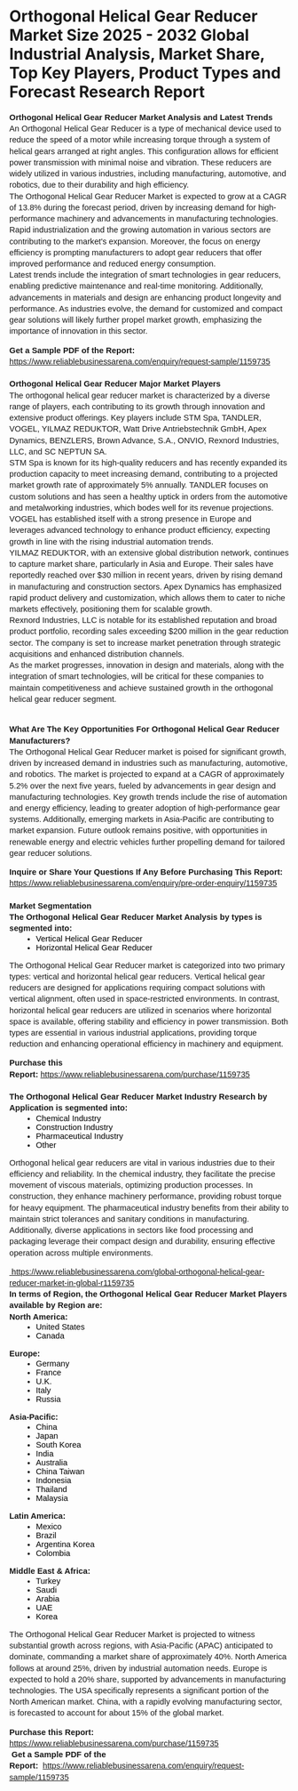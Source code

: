 <p style="line-height: 1.38; margin-top: 0pt; margin-bottom: 0pt;font-family: Arial,sans-serif;font-weight: 400;font-variant: normal;font-size: 11pt;" data-mce-style="line-height: 1.38; margin-top: 0pt; margin-bottom: 0pt;font-family: Arial,sans-serif;font-weight: 400;font-variant: normal;font-size: 11pt;"><h1>Orthogonal Helical Gear Reducer Market Size 2025 - 2032 Global Industrial Analysis, Market Share, Top Key Players, Product Types and Forecast Research Report</h1></p><p style="line-height: 1.38; margin-top: 0pt; margin-bottom: 0pt;font-family: Arial,sans-serif;font-weight: 400;font-variant: normal;font-size: 11pt;" data-mce-style="line-height: 1.38; margin-top: 0pt; margin-bottom: 0pt;font-family: Arial,sans-serif;font-weight: 400;font-variant: normal;font-size: 11pt;"><strong>Orthogonal Helical Gear Reducer Market Analysis and Latest Trends</strong></p>
<p style="line-height: 1.38; margin-top: 0pt; margin-bottom: 0pt;font-family: Arial,sans-serif;font-weight: 400;font-variant: normal;font-size: 11pt;" data-mce-style="line-height: 1.38; margin-top: 0pt; margin-bottom: 0pt;font-family: Arial,sans-serif;font-weight: 400;font-variant: normal;font-size: 11pt;"><p style="line-height: 1.38; margin-top: 0pt; margin-bottom: 0pt;font-family: Arial,sans-serif;font-weight: 400;font-variant: normal;font-size: 11pt;" data-mce-style="line-height: 1.38; margin-top: 0pt; margin-bottom: 0pt;font-family: Arial,sans-serif;font-weight: 400;font-variant: normal;font-size: 11pt;">An Orthogonal Helical Gear Reducer is a type of mechanical device used to reduce the speed of a motor while increasing torque through a system of helical gears arranged at right angles. This configuration allows for efficient power transmission with minimal noise and vibration. These reducers are widely utilized in various industries, including manufacturing, automotive, and robotics, due to their durability and high efficiency.</p><p style="line-height: 1.38; margin-top: 0pt; margin-bottom: 0pt;font-family: Arial,sans-serif;font-weight: 400;font-variant: normal;font-size: 11pt;" data-mce-style="line-height: 1.38; margin-top: 0pt; margin-bottom: 0pt;font-family: Arial,sans-serif;font-weight: 400;font-variant: normal;font-size: 11pt;">The Orthogonal Helical Gear Reducer Market is expected to grow at a CAGR of 13.8% during the forecast period, driven by increasing demand for high-performance machinery and advancements in manufacturing technologies. Rapid industrialization and the growing automation in various sectors are contributing to the market's expansion. Moreover, the focus on energy efficiency is prompting manufacturers to adopt gear reducers that offer improved performance and reduced energy consumption.</p><p style="line-height: 1.38; margin-top: 0pt; margin-bottom: 0pt;font-family: Arial,sans-serif;font-weight: 400;font-variant: normal;font-size: 11pt;" data-mce-style="line-height: 1.38; margin-top: 0pt; margin-bottom: 0pt;font-family: Arial,sans-serif;font-weight: 400;font-variant: normal;font-size: 11pt;">Latest trends include the integration of smart technologies in gear reducers, enabling predictive maintenance and real-time monitoring. Additionally, advancements in materials and design are enhancing product longevity and performance. As industries evolve, the demand for customized and compact gear solutions will likely further propel market growth, emphasizing the importance of innovation in this sector.</p></p>
<p style="line-height: 1.38; margin-top: 0pt; margin-bottom: 0pt;font-family: Arial,sans-serif;font-weight: 400;font-variant: normal;font-size: 11pt;" data-mce-style="line-height: 1.38; margin-top: 0pt; margin-bottom: 0pt;font-family: Arial,sans-serif;font-weight: 400;font-variant: normal;font-size: 11pt;"><strong>Get a Sample PDF of the Report:&nbsp;</strong> <a href="https://www.reliablebusinessarena.com/enquiry/request-sample/1159735?utm_campaign=6505&utm_medium=2&utm_source=Github&utm_content=ia&utm_term=30052025&utm_id=orthogonal-helical-gear-reducer">https://www.reliablebusinessarena.com/enquiry/request-sample/1159735</a></p>
<p style="line-height: 1.38; margin-top: 0pt; margin-bottom: 0pt;font-family: Arial,sans-serif;font-weight: 400;font-variant: normal;font-size: 11pt;" data-mce-style="line-height: 1.38; margin-top: 0pt; margin-bottom: 0pt;font-family: Arial,sans-serif;font-weight: 400;font-variant: normal;font-size: 11pt;">&nbsp;</p>
<p style="line-height: 1.38; margin-top: 0pt; margin-bottom: 0pt;font-family: Arial,sans-serif;font-weight: 400;font-variant: normal;font-size: 11pt;" data-mce-style="line-height: 1.38; margin-top: 0pt; margin-bottom: 0pt;font-family: Arial,sans-serif;font-weight: 400;font-variant: normal;font-size: 11pt;"><strong>Orthogonal Helical Gear Reducer Major Market Players</strong></p>
<p style="line-height: 1.38; margin-top: 0pt; margin-bottom: 0pt;font-family: Arial,sans-serif;font-weight: 400;font-variant: normal;font-size: 11pt;" data-mce-style="line-height: 1.38; margin-top: 0pt; margin-bottom: 0pt;font-family: Arial,sans-serif;font-weight: 400;font-variant: normal;font-size: 11pt;"><p style="line-height: 1.38; margin-top: 0pt; margin-bottom: 0pt;font-family: Arial,sans-serif;font-weight: 400;font-variant: normal;font-size: 11pt;" data-mce-style="line-height: 1.38; margin-top: 0pt; margin-bottom: 0pt;font-family: Arial,sans-serif;font-weight: 400;font-variant: normal;font-size: 11pt;">The orthogonal helical gear reducer market is characterized by a diverse range of players, each contributing to its growth through innovation and extensive product offerings. Key players include STM Spa, TANDLER, VOGEL, YILMAZ REDUKTOR, Watt Drive Antriebstechnik GmbH, Apex Dynamics, BENZLERS, Brown Advance, S.A., ONVIO, Rexnord Industries, LLC, and SC NEPTUN SA. </p><p style="line-height: 1.38; margin-top: 0pt; margin-bottom: 0pt;font-family: Arial,sans-serif;font-weight: 400;font-variant: normal;font-size: 11pt;" data-mce-style="line-height: 1.38; margin-top: 0pt; margin-bottom: 0pt;font-family: Arial,sans-serif;font-weight: 400;font-variant: normal;font-size: 11pt;">STM Spa is known for its high-quality reducers and has recently expanded its production capacity to meet increasing demand, contributing to a projected market growth rate of approximately 5% annually. TANDLER focuses on custom solutions and has seen a healthy uptick in orders from the automotive and metalworking industries, which bodes well for its revenue projections. VOGEL has established itself with a strong presence in Europe and leverages advanced technology to enhance product efficiency, expecting growth in line with the rising industrial automation trends.</p><p style="line-height: 1.38; margin-top: 0pt; margin-bottom: 0pt;font-family: Arial,sans-serif;font-weight: 400;font-variant: normal;font-size: 11pt;" data-mce-style="line-height: 1.38; margin-top: 0pt; margin-bottom: 0pt;font-family: Arial,sans-serif;font-weight: 400;font-variant: normal;font-size: 11pt;">YILMAZ REDUKTOR, with an extensive global distribution network, continues to capture market share, particularly in Asia and Europe. Their sales have reportedly reached over $30 million in recent years, driven by rising demand in manufacturing and construction sectors. Apex Dynamics has emphasized rapid product delivery and customization, which allows them to cater to niche markets effectively, positioning them for scalable growth.</p><p style="line-height: 1.38; margin-top: 0pt; margin-bottom: 0pt;font-family: Arial,sans-serif;font-weight: 400;font-variant: normal;font-size: 11pt;" data-mce-style="line-height: 1.38; margin-top: 0pt; margin-bottom: 0pt;font-family: Arial,sans-serif;font-weight: 400;font-variant: normal;font-size: 11pt;">Rexnord Industries, LLC is notable for its established reputation and broad product portfolio, recording sales exceeding $200 million in the gear reduction sector. The company is set to increase market penetration through strategic acquisitions and enhanced distribution channels.</p><p style="line-height: 1.38; margin-top: 0pt; margin-bottom: 0pt;font-family: Arial,sans-serif;font-weight: 400;font-variant: normal;font-size: 11pt;" data-mce-style="line-height: 1.38; margin-top: 0pt; margin-bottom: 0pt;font-family: Arial,sans-serif;font-weight: 400;font-variant: normal;font-size: 11pt;">As the market progresses, innovation in design and materials, along with the integration of smart technologies, will be critical for these companies to maintain competitiveness and achieve sustained growth in the orthogonal helical gear reducer segment.</p></p>
<p style="line-height: 1.38; margin-top: 0pt; margin-bottom: 0pt;font-family: Arial,sans-serif;font-weight: 400;font-variant: normal;font-size: 11pt;" data-mce-style="line-height: 1.38; margin-top: 0pt; margin-bottom: 0pt;font-family: Arial,sans-serif;font-weight: 400;font-variant: normal;font-size: 11pt;">&nbsp;</p>
<p style="line-height: 1.38; margin-top: 0pt; margin-bottom: 0pt;font-family: Arial,sans-serif;font-weight: 400;font-variant: normal;font-size: 11pt;" data-mce-style="line-height: 1.38; margin-top: 0pt; margin-bottom: 0pt;font-family: Arial,sans-serif;font-weight: 400;font-variant: normal;font-size: 11pt;"><strong>What Are The Key Opportunities For Orthogonal Helical Gear Reducer Manufacturers?</strong></p>
<p style="line-height: 1.38; margin-top: 0pt; margin-bottom: 0pt;font-family: Arial,sans-serif;font-weight: 400;font-variant: normal;font-size: 11pt;" data-mce-style="line-height: 1.38; margin-top: 0pt; margin-bottom: 0pt;font-family: Arial,sans-serif;font-weight: 400;font-variant: normal;font-size: 11pt;"><p style="line-height: 1.38; margin-top: 0pt; margin-bottom: 0pt;font-family: Arial,sans-serif;font-weight: 400;font-variant: normal;font-size: 11pt;" data-mce-style="line-height: 1.38; margin-top: 0pt; margin-bottom: 0pt;font-family: Arial,sans-serif;font-weight: 400;font-variant: normal;font-size: 11pt;">The Orthogonal Helical Gear Reducer market is poised for significant growth, driven by increased demand in industries such as manufacturing, automotive, and robotics. The market is projected to expand at a CAGR of approximately 5.2% over the next five years, fueled by advancements in gear design and manufacturing technologies. Key growth trends include the rise of automation and energy efficiency, leading to greater adoption of high-performance gear systems. Additionally, emerging markets in Asia-Pacific are contributing to market expansion. Future outlook remains positive, with opportunities in renewable energy and electric vehicles further propelling demand for tailored gear reducer solutions.</p></p>
<p style="line-height: 1.38; margin-top: 0pt; margin-bottom: 0pt;font-family: Arial,sans-serif;font-weight: 400;font-variant: normal;font-size: 11pt;" data-mce-style="line-height: 1.38; margin-top: 0pt; margin-bottom: 0pt;font-family: Arial,sans-serif;font-weight: 400;font-variant: normal;font-size: 11pt;"><strong>Inquire or Share Your Questions If Any Before Purchasing This Report:</strong> <a href="https://www.reliablebusinessarena.com/enquiry/pre-order-enquiry/1159735?utm_campaign=6505&utm_medium=2&utm_source=Github&utm_content=ia&utm_term=30052025&utm_id=orthogonal-helical-gear-reducer">https://www.reliablebusinessarena.com/enquiry/pre-order-enquiry/1159735</a></p>
<p style="line-height: 1.38; margin-top: 0pt; margin-bottom: 0pt;font-family: Arial,sans-serif;font-weight: 400;font-variant: normal;font-size: 11pt;" data-mce-style="line-height: 1.38; margin-top: 0pt; margin-bottom: 0pt;font-family: Arial,sans-serif;font-weight: 400;font-variant: normal;font-size: 11pt;">&nbsp;</p>
<p style="line-height: 1.38; margin-top: 0pt; margin-bottom: 0pt;font-family: Arial,sans-serif;font-weight: 400;font-variant: normal;font-size: 11pt;" data-mce-style="line-height: 1.38; margin-top: 0pt; margin-bottom: 0pt;font-family: Arial,sans-serif;font-weight: 400;font-variant: normal;font-size: 11pt;"><strong>Market Segmentation</strong></p>
<p style="line-height: 1.38; margin-top: 0pt; margin-bottom: 0pt;font-family: Arial,sans-serif;font-weight: 400;font-variant: normal;font-size: 11pt;" data-mce-style="line-height: 1.38; margin-top: 0pt; margin-bottom: 0pt;font-family: Arial,sans-serif;font-weight: 400;font-variant: normal;font-size: 11pt;"><strong>The Orthogonal Helical Gear Reducer Market Analysis by types is segmented into:</strong></p>
<p style="line-height: 1.38; margin-top: 0pt; margin-bottom: 0pt;font-family: Arial,sans-serif;font-weight: 400;font-variant: normal;font-size: 11pt;" data-mce-style="line-height: 1.38; margin-top: 0pt; margin-bottom: 0pt;font-family: Arial,sans-serif;font-weight: 400;font-variant: normal;font-size: 11pt;"><ul style="margin-top: 0; margin-bottom: 0; padding-inline-start: 48px;" data-mce-style="margin-top: 0; margin-bottom: 0; padding-inline-start: 48px;"><li style="list-style-type: disc; font-size: 11pt; font-family: Arial,sans-serif; color: #000000; background-color: transparent; font-weight: 400; font-variant: normal; text-decoration: none; vertical-align: baseline; white-space: pre;" aria-level="1" data-mce-style="list-style-type: disc; font-size: 11pt; font-family: Arial,sans-serif; color: #000000; background-color: transparent; font-weight: 400; font-variant: normal; text-decoration: none; vertical-align: baseline; white-space: pre;">Vertical Helical Gear Reducer</li><li style="list-style-type: disc; font-size: 11pt; font-family: Arial,sans-serif; color: #000000; background-color: transparent; font-weight: 400; font-variant: normal; text-decoration: none; vertical-align: baseline; white-space: pre;" aria-level="1" data-mce-style="list-style-type: disc; font-size: 11pt; font-family: Arial,sans-serif; color: #000000; background-color: transparent; font-weight: 400; font-variant: normal; text-decoration: none; vertical-align: baseline; white-space: pre;">Horizontal Helical Gear Reducer</li></ul></p>
<p style="line-height: 1.38; margin-top: 0pt; margin-bottom: 0pt;font-family: Arial,sans-serif;font-weight: 400;font-variant: normal;font-size: 11pt;" data-mce-style="line-height: 1.38; margin-top: 0pt; margin-bottom: 0pt;font-family: Arial,sans-serif;font-weight: 400;font-variant: normal;font-size: 11pt;"><p style="line-height: 1.38; margin-top: 0pt; margin-bottom: 0pt;font-family: Arial,sans-serif;font-weight: 400;font-variant: normal;font-size: 11pt;" data-mce-style="line-height: 1.38; margin-top: 0pt; margin-bottom: 0pt;font-family: Arial,sans-serif;font-weight: 400;font-variant: normal;font-size: 11pt;">The Orthogonal Helical Gear Reducer market is categorized into two primary types: vertical and horizontal helical gear reducers. Vertical helical gear reducers are designed for applications requiring compact solutions with vertical alignment, often used in space-restricted environments. In contrast, horizontal helical gear reducers are utilized in scenarios where horizontal space is available, offering stability and efficiency in power transmission. Both types are essential in various industrial applications, providing torque reduction and enhancing operational efficiency in machinery and equipment.</p></p>
<p style="line-height: 1.38; margin-top: 0pt; margin-bottom: 0pt;font-family: Arial,sans-serif;font-weight: 400;font-variant: normal;font-size: 11pt;" data-mce-style="line-height: 1.38; margin-top: 0pt; margin-bottom: 0pt;font-family: Arial,sans-serif;font-weight: 400;font-variant: normal;font-size: 11pt;"><strong>Purchase this Report:&nbsp;</strong><a href="https://www.reliablebusinessarena.com/purchase/1159735?utm_campaign=6505&utm_medium=2&utm_source=Github&utm_content=ia&utm_term=30052025&utm_id=orthogonal-helical-gear-reducer">https://www.reliablebusinessarena.com/purchase/1159735</a></p>
<p style="line-height: 1.38; margin-top: 0pt; margin-bottom: 0pt;font-family: Arial,sans-serif;font-weight: 400;font-variant: normal;font-size: 11pt;" data-mce-style="line-height: 1.38; margin-top: 0pt; margin-bottom: 0pt;font-family: Arial,sans-serif;font-weight: 400;font-variant: normal;font-size: 11pt;">&nbsp;</p>
<p style="line-height: 1.38; margin-top: 0pt; margin-bottom: 0pt;font-family: Arial,sans-serif;font-weight: 400;font-variant: normal;font-size: 11pt;" data-mce-style="line-height: 1.38; margin-top: 0pt; margin-bottom: 0pt;font-family: Arial,sans-serif;font-weight: 400;font-variant: normal;font-size: 11pt;"><strong>The Orthogonal Helical Gear Reducer Market Industry Research by Application is segmented into:</strong></p>
<p style="line-height: 1.38; margin-top: 0pt; margin-bottom: 0pt;font-family: Arial,sans-serif;font-weight: 400;font-variant: normal;font-size: 11pt;" data-mce-style="line-height: 1.38; margin-top: 0pt; margin-bottom: 0pt;font-family: Arial,sans-serif;font-weight: 400;font-variant: normal;font-size: 11pt;"><ul style="margin-top: 0; margin-bottom: 0; padding-inline-start: 48px;" data-mce-style="margin-top: 0; margin-bottom: 0; padding-inline-start: 48px;"><li style="list-style-type: disc; font-size: 11pt; font-family: Arial,sans-serif; color: #000000; background-color: transparent; font-weight: 400; font-variant: normal; text-decoration: none; vertical-align: baseline; white-space: pre;" aria-level="1" data-mce-style="list-style-type: disc; font-size: 11pt; font-family: Arial,sans-serif; color: #000000; background-color: transparent; font-weight: 400; font-variant: normal; text-decoration: none; vertical-align: baseline; white-space: pre;">Chemical Industry</li><li style="list-style-type: disc; font-size: 11pt; font-family: Arial,sans-serif; color: #000000; background-color: transparent; font-weight: 400; font-variant: normal; text-decoration: none; vertical-align: baseline; white-space: pre;" aria-level="1" data-mce-style="list-style-type: disc; font-size: 11pt; font-family: Arial,sans-serif; color: #000000; background-color: transparent; font-weight: 400; font-variant: normal; text-decoration: none; vertical-align: baseline; white-space: pre;">Construction Industry</li><li style="list-style-type: disc; font-size: 11pt; font-family: Arial,sans-serif; color: #000000; background-color: transparent; font-weight: 400; font-variant: normal; text-decoration: none; vertical-align: baseline; white-space: pre;" aria-level="1" data-mce-style="list-style-type: disc; font-size: 11pt; font-family: Arial,sans-serif; color: #000000; background-color: transparent; font-weight: 400; font-variant: normal; text-decoration: none; vertical-align: baseline; white-space: pre;">Pharmaceutical Industry</li><li style="list-style-type: disc; font-size: 11pt; font-family: Arial,sans-serif; color: #000000; background-color: transparent; font-weight: 400; font-variant: normal; text-decoration: none; vertical-align: baseline; white-space: pre;" aria-level="1" data-mce-style="list-style-type: disc; font-size: 11pt; font-family: Arial,sans-serif; color: #000000; background-color: transparent; font-weight: 400; font-variant: normal; text-decoration: none; vertical-align: baseline; white-space: pre;">Other</li></ul></p>
<p style="line-height: 1.38; margin-top: 0pt; margin-bottom: 0pt;font-family: Arial,sans-serif;font-weight: 400;font-variant: normal;font-size: 11pt;" data-mce-style="line-height: 1.38; margin-top: 0pt; margin-bottom: 0pt;font-family: Arial,sans-serif;font-weight: 400;font-variant: normal;font-size: 11pt;"><p style="line-height: 1.38; margin-top: 0pt; margin-bottom: 0pt;font-family: Arial,sans-serif;font-weight: 400;font-variant: normal;font-size: 11pt;" data-mce-style="line-height: 1.38; margin-top: 0pt; margin-bottom: 0pt;font-family: Arial,sans-serif;font-weight: 400;font-variant: normal;font-size: 11pt;">Orthogonal helical gear reducers are vital in various industries due to their efficiency and reliability. In the chemical industry, they facilitate the precise movement of viscous materials, optimizing production processes. In construction, they enhance machinery performance, providing robust torque for heavy equipment. The pharmaceutical industry benefits from their ability to maintain strict tolerances and sanitary conditions in manufacturing. Additionally, diverse applications in sectors like food processing and packaging leverage their compact design and durability, ensuring effective operation across multiple environments.</p></p>
<p style="line-height: 1.38; margin-top: 0pt; margin-bottom: 0pt;font-family: Arial,sans-serif;font-weight: 400;font-variant: normal;font-size: 11pt;" data-mce-style="line-height: 1.38; margin-top: 0pt; margin-bottom: 0pt;font-family: Arial,sans-serif;font-weight: 400;font-variant: normal;font-size: 11pt;"><a href="https://www.reliablebusinessarena.com/global-orthogonal-helical-gear-reducer-market-in-global-r1159735?utm_campaign=6505&utm_medium=2&utm_source=Github&utm_content=ia&utm_term=30052025&utm_id=orthogonal-helical-gear-reducer">&nbsp;https://www.reliablebusinessarena.com/global-orthogonal-helical-gear-reducer-market-in-global-r1159735</a></p>
<p style="line-height: 1.38; margin-top: 0pt; margin-bottom: 0pt;font-family: Arial,sans-serif;font-weight: 400;font-variant: normal;font-size: 11pt;" data-mce-style="line-height: 1.38; margin-top: 0pt; margin-bottom: 0pt;font-family: Arial,sans-serif;font-weight: 400;font-variant: normal;font-size: 11pt;"><strong>In terms of Region, the Orthogonal Helical Gear Reducer Market Players available by Region are:</strong></p>
<p style="line-height: 1.38; margin-top: 0pt; margin-bottom: 0pt;font-family: Arial,sans-serif;font-weight: 400;font-variant: normal;font-size: 11pt;" data-mce-style="line-height: 1.38; margin-top: 0pt; margin-bottom: 0pt;font-family: Arial,sans-serif;font-weight: 400;font-variant: normal;font-size: 11pt;">
    <p style="line-height: 1.38; margin-top: 0pt; margin-bottom: 0pt;font-family: Arial,sans-serif;font-weight: 400;font-variant: normal;font-size: 11pt;" data-mce-style="line-height: 1.38; margin-top: 0pt; margin-bottom: 0pt;font-family: Arial,sans-serif;font-weight: 400;font-variant: normal;font-size: 11pt;"> <strong> North America: </strong>
        <ul style="margin-top: 0; margin-bottom: 0; padding-inline-start: 48px;" data-mce-style="margin-top: 0; margin-bottom: 0; padding-inline-start: 48px;">
            <li style="list-style-type: disc; font-size: 11pt; font-family: Arial,sans-serif; color: #000000; background-color: transparent; font-weight: 400; font-variant: normal; text-decoration: none; vertical-align: baseline; white-space: pre;" aria-level="1" data-mce-style="list-style-type: disc; font-size: 11pt; font-family: Arial,sans-serif; color: #000000; background-color: transparent; font-weight: 400; font-variant: normal; text-decoration: none; vertical-align: baseline; white-space: pre;">United States</li>
            <li style="list-style-type: disc; font-size: 11pt; font-family: Arial,sans-serif; color: #000000; background-color: transparent; font-weight: 400; font-variant: normal; text-decoration: none; vertical-align: baseline; white-space: pre;" aria-level="1" data-mce-style="list-style-type: disc; font-size: 11pt; font-family: Arial,sans-serif; color: #000000; background-color: transparent; font-weight: 400; font-variant: normal; text-decoration: none; vertical-align: baseline; white-space: pre;">Canada</li>
        </ul>
        </p> 
    <p style="line-height: 1.38; margin-top: 0pt; margin-bottom: 0pt;font-family: Arial,sans-serif;font-weight: 400;font-variant: normal;font-size: 11pt;" data-mce-style="line-height: 1.38; margin-top: 0pt; margin-bottom: 0pt;font-family: Arial,sans-serif;font-weight: 400;font-variant: normal;font-size: 11pt;"> <strong> Europe: </strong>
        <ul style="margin-top: 0; margin-bottom: 0; padding-inline-start: 48px;" data-mce-style="margin-top: 0; margin-bottom: 0; padding-inline-start: 48px;">
            <li style="list-style-type: disc; font-size: 11pt; font-family: Arial,sans-serif; color: #000000; background-color: transparent; font-weight: 400; font-variant: normal; text-decoration: none; vertical-align: baseline; white-space: pre;" aria-level="1" data-mce-style="list-style-type: disc; font-size: 11pt; font-family: Arial,sans-serif; color: #000000; background-color: transparent; font-weight: 400; font-variant: normal; text-decoration: none; vertical-align: baseline; white-space: pre;">Germany</li>
            <li style="list-style-type: disc; font-size: 11pt; font-family: Arial,sans-serif; color: #000000; background-color: transparent; font-weight: 400; font-variant: normal; text-decoration: none; vertical-align: baseline; white-space: pre;" aria-level="1" data-mce-style="list-style-type: disc; font-size: 11pt; font-family: Arial,sans-serif; color: #000000; background-color: transparent; font-weight: 400; font-variant: normal; text-decoration: none; vertical-align: baseline; white-space: pre;">France</li>
            <li style="list-style-type: disc; font-size: 11pt; font-family: Arial,sans-serif; color: #000000; background-color: transparent; font-weight: 400; font-variant: normal; text-decoration: none; vertical-align: baseline; white-space: pre;" aria-level="1" data-mce-style="list-style-type: disc; font-size: 11pt; font-family: Arial,sans-serif; color: #000000; background-color: transparent; font-weight: 400; font-variant: normal; text-decoration: none; vertical-align: baseline; white-space: pre;">U.K.</li>
            <li style="list-style-type: disc; font-size: 11pt; font-family: Arial,sans-serif; color: #000000; background-color: transparent; font-weight: 400; font-variant: normal; text-decoration: none; vertical-align: baseline; white-space: pre;" aria-level="1" data-mce-style="list-style-type: disc; font-size: 11pt; font-family: Arial,sans-serif; color: #000000; background-color: transparent; font-weight: 400; font-variant: normal; text-decoration: none; vertical-align: baseline; white-space: pre;">Italy</li>
            <li style="list-style-type: disc; font-size: 11pt; font-family: Arial,sans-serif; color: #000000; background-color: transparent; font-weight: 400; font-variant: normal; text-decoration: none; vertical-align: baseline; white-space: pre;" aria-level="1" data-mce-style="list-style-type: disc; font-size: 11pt; font-family: Arial,sans-serif; color: #000000; background-color: transparent; font-weight: 400; font-variant: normal; text-decoration: none; vertical-align: baseline; white-space: pre;">Russia</li>
        </ul>
        </p> 
    <p style="line-height: 1.38; margin-top: 0pt; margin-bottom: 0pt;font-family: Arial,sans-serif;font-weight: 400;font-variant: normal;font-size: 11pt;" data-mce-style="line-height: 1.38; margin-top: 0pt; margin-bottom: 0pt;font-family: Arial,sans-serif;font-weight: 400;font-variant: normal;font-size: 11pt;"> <strong> Asia-Pacific: </strong>
        <ul style="margin-top: 0; margin-bottom: 0; padding-inline-start: 48px;" data-mce-style="margin-top: 0; margin-bottom: 0; padding-inline-start: 48px;">
            <li style="list-style-type: disc; font-size: 11pt; font-family: Arial,sans-serif; color: #000000; background-color: transparent; font-weight: 400; font-variant: normal; text-decoration: none; vertical-align: baseline; white-space: pre;" aria-level="1" data-mce-style="list-style-type: disc; font-size: 11pt; font-family: Arial,sans-serif; color: #000000; background-color: transparent; font-weight: 400; font-variant: normal; text-decoration: none; vertical-align: baseline; white-space: pre;">China</li>
            <li style="list-style-type: disc; font-size: 11pt; font-family: Arial,sans-serif; color: #000000; background-color: transparent; font-weight: 400; font-variant: normal; text-decoration: none; vertical-align: baseline; white-space: pre;" aria-level="1" data-mce-style="list-style-type: disc; font-size: 11pt; font-family: Arial,sans-serif; color: #000000; background-color: transparent; font-weight: 400; font-variant: normal; text-decoration: none; vertical-align: baseline; white-space: pre;">Japan</li>
            <li style="list-style-type: disc; font-size: 11pt; font-family: Arial,sans-serif; color: #000000; background-color: transparent; font-weight: 400; font-variant: normal; text-decoration: none; vertical-align: baseline; white-space: pre;" aria-level="1" data-mce-style="list-style-type: disc; font-size: 11pt; font-family: Arial,sans-serif; color: #000000; background-color: transparent; font-weight: 400; font-variant: normal; text-decoration: none; vertical-align: baseline; white-space: pre;">South Korea</li>
            <li style="list-style-type: disc; font-size: 11pt; font-family: Arial,sans-serif; color: #000000; background-color: transparent; font-weight: 400; font-variant: normal; text-decoration: none; vertical-align: baseline; white-space: pre;" aria-level="1" data-mce-style="list-style-type: disc; font-size: 11pt; font-family: Arial,sans-serif; color: #000000; background-color: transparent; font-weight: 400; font-variant: normal; text-decoration: none; vertical-align: baseline; white-space: pre;">India</li>
            <li style="list-style-type: disc; font-size: 11pt; font-family: Arial,sans-serif; color: #000000; background-color: transparent; font-weight: 400; font-variant: normal; text-decoration: none; vertical-align: baseline; white-space: pre;" aria-level="1" data-mce-style="list-style-type: disc; font-size: 11pt; font-family: Arial,sans-serif; color: #000000; background-color: transparent; font-weight: 400; font-variant: normal; text-decoration: none; vertical-align: baseline; white-space: pre;">Australia</li>
            <li style="list-style-type: disc; font-size: 11pt; font-family: Arial,sans-serif; color: #000000; background-color: transparent; font-weight: 400; font-variant: normal; text-decoration: none; vertical-align: baseline; white-space: pre;" aria-level="1" data-mce-style="list-style-type: disc; font-size: 11pt; font-family: Arial,sans-serif; color: #000000; background-color: transparent; font-weight: 400; font-variant: normal; text-decoration: none; vertical-align: baseline; white-space: pre;">China Taiwan</li>
            <li style="list-style-type: disc; font-size: 11pt; font-family: Arial,sans-serif; color: #000000; background-color: transparent; font-weight: 400; font-variant: normal; text-decoration: none; vertical-align: baseline; white-space: pre;" aria-level="1" data-mce-style="list-style-type: disc; font-size: 11pt; font-family: Arial,sans-serif; color: #000000; background-color: transparent; font-weight: 400; font-variant: normal; text-decoration: none; vertical-align: baseline; white-space: pre;">Indonesia</li>
            <li style="list-style-type: disc; font-size: 11pt; font-family: Arial,sans-serif; color: #000000; background-color: transparent; font-weight: 400; font-variant: normal; text-decoration: none; vertical-align: baseline; white-space: pre;" aria-level="1" data-mce-style="list-style-type: disc; font-size: 11pt; font-family: Arial,sans-serif; color: #000000; background-color: transparent; font-weight: 400; font-variant: normal; text-decoration: none; vertical-align: baseline; white-space: pre;">Thailand</li>
            <li style="list-style-type: disc; font-size: 11pt; font-family: Arial,sans-serif; color: #000000; background-color: transparent; font-weight: 400; font-variant: normal; text-decoration: none; vertical-align: baseline; white-space: pre;" aria-level="1" data-mce-style="list-style-type: disc; font-size: 11pt; font-family: Arial,sans-serif; color: #000000; background-color: transparent; font-weight: 400; font-variant: normal; text-decoration: none; vertical-align: baseline; white-space: pre;">Malaysia</li>
        </ul>
        </p> 
    <p style="line-height: 1.38; margin-top: 0pt; margin-bottom: 0pt;font-family: Arial,sans-serif;font-weight: 400;font-variant: normal;font-size: 11pt;" data-mce-style="line-height: 1.38; margin-top: 0pt; margin-bottom: 0pt;font-family: Arial,sans-serif;font-weight: 400;font-variant: normal;font-size: 11pt;"> <strong> Latin America: </strong>
        <ul style="margin-top: 0; margin-bottom: 0; padding-inline-start: 48px;" data-mce-style="margin-top: 0; margin-bottom: 0; padding-inline-start: 48px;">
            <li style="list-style-type: disc; font-size: 11pt; font-family: Arial,sans-serif; color: #000000; background-color: transparent; font-weight: 400; font-variant: normal; text-decoration: none; vertical-align: baseline; white-space: pre;" aria-level="1" data-mce-style="list-style-type: disc; font-size: 11pt; font-family: Arial,sans-serif; color: #000000; background-color: transparent; font-weight: 400; font-variant: normal; text-decoration: none; vertical-align: baseline; white-space: pre;">Mexico</li>
            <li style="list-style-type: disc; font-size: 11pt; font-family: Arial,sans-serif; color: #000000; background-color: transparent; font-weight: 400; font-variant: normal; text-decoration: none; vertical-align: baseline; white-space: pre;" aria-level="1" data-mce-style="list-style-type: disc; font-size: 11pt; font-family: Arial,sans-serif; color: #000000; background-color: transparent; font-weight: 400; font-variant: normal; text-decoration: none; vertical-align: baseline; white-space: pre;">Brazil</li>
            <li style="list-style-type: disc; font-size: 11pt; font-family: Arial,sans-serif; color: #000000; background-color: transparent; font-weight: 400; font-variant: normal; text-decoration: none; vertical-align: baseline; white-space: pre;" aria-level="1" data-mce-style="list-style-type: disc; font-size: 11pt; font-family: Arial,sans-serif; color: #000000; background-color: transparent; font-weight: 400; font-variant: normal; text-decoration: none; vertical-align: baseline; white-space: pre;">Argentina Korea</li>
            <li style="list-style-type: disc; font-size: 11pt; font-family: Arial,sans-serif; color: #000000; background-color: transparent; font-weight: 400; font-variant: normal; text-decoration: none; vertical-align: baseline; white-space: pre;" aria-level="1" data-mce-style="list-style-type: disc; font-size: 11pt; font-family: Arial,sans-serif; color: #000000; background-color: transparent; font-weight: 400; font-variant: normal; text-decoration: none; vertical-align: baseline; white-space: pre;">Colombia</li>
        </ul>
        </p> 
    <p style="line-height: 1.38; margin-top: 0pt; margin-bottom: 0pt;font-family: Arial,sans-serif;font-weight: 400;font-variant: normal;font-size: 11pt;" data-mce-style="line-height: 1.38; margin-top: 0pt; margin-bottom: 0pt;font-family: Arial,sans-serif;font-weight: 400;font-variant: normal;font-size: 11pt;"> <strong> Middle East & Africa: </strong>
        <ul style="margin-top: 0; margin-bottom: 0; padding-inline-start: 48px;" data-mce-style="margin-top: 0; margin-bottom: 0; padding-inline-start: 48px;">
            <li style="list-style-type: disc; font-size: 11pt; font-family: Arial,sans-serif; color: #000000; background-color: transparent; font-weight: 400; font-variant: normal; text-decoration: none; vertical-align: baseline; white-space: pre;" aria-level="1" data-mce-style="list-style-type: disc; font-size: 11pt; font-family: Arial,sans-serif; color: #000000; background-color: transparent; font-weight: 400; font-variant: normal; text-decoration: none; vertical-align: baseline; white-space: pre;">Turkey</li>
            <li style="list-style-type: disc; font-size: 11pt; font-family: Arial,sans-serif; color: #000000; background-color: transparent; font-weight: 400; font-variant: normal; text-decoration: none; vertical-align: baseline; white-space: pre;" aria-level="1" data-mce-style="list-style-type: disc; font-size: 11pt; font-family: Arial,sans-serif; color: #000000; background-color: transparent; font-weight: 400; font-variant: normal; text-decoration: none; vertical-align: baseline; white-space: pre;">Saudi</li>
            <li style="list-style-type: disc; font-size: 11pt; font-family: Arial,sans-serif; color: #000000; background-color: transparent; font-weight: 400; font-variant: normal; text-decoration: none; vertical-align: baseline; white-space: pre;" aria-level="1" data-mce-style="list-style-type: disc; font-size: 11pt; font-family: Arial,sans-serif; color: #000000; background-color: transparent; font-weight: 400; font-variant: normal; text-decoration: none; vertical-align: baseline; white-space: pre;">Arabia</li>
            <li style="list-style-type: disc; font-size: 11pt; font-family: Arial,sans-serif; color: #000000; background-color: transparent; font-weight: 400; font-variant: normal; text-decoration: none; vertical-align: baseline; white-space: pre;" aria-level="1" data-mce-style="list-style-type: disc; font-size: 11pt; font-family: Arial,sans-serif; color: #000000; background-color: transparent; font-weight: 400; font-variant: normal; text-decoration: none; vertical-align: baseline; white-space: pre;">UAE</li>
            <li style="list-style-type: disc; font-size: 11pt; font-family: Arial,sans-serif; color: #000000; background-color: transparent; font-weight: 400; font-variant: normal; text-decoration: none; vertical-align: baseline; white-space: pre;" aria-level="1" data-mce-style="list-style-type: disc; font-size: 11pt; font-family: Arial,sans-serif; color: #000000; background-color: transparent; font-weight: 400; font-variant: normal; text-decoration: none; vertical-align: baseline; white-space: pre;">Korea</li>
        </ul>
    </p>
    </p>
<p style="line-height: 1.38; margin-top: 0pt; margin-bottom: 0pt;font-family: Arial,sans-serif;font-weight: 400;font-variant: normal;font-size: 11pt;" data-mce-style="line-height: 1.38; margin-top: 0pt; margin-bottom: 0pt;font-family: Arial,sans-serif;font-weight: 400;font-variant: normal;font-size: 11pt;"><p style="line-height: 1.38; margin-top: 0pt; margin-bottom: 0pt;font-family: Arial,sans-serif;font-weight: 400;font-variant: normal;font-size: 11pt;" data-mce-style="line-height: 1.38; margin-top: 0pt; margin-bottom: 0pt;font-family: Arial,sans-serif;font-weight: 400;font-variant: normal;font-size: 11pt;">The Orthogonal Helical Gear Reducer Market is projected to witness substantial growth across regions, with Asia-Pacific (APAC) anticipated to dominate, commanding a market share of approximately 40%. North America follows at around 25%, driven by industrial automation needs. Europe is expected to hold a 20% share, supported by advancements in manufacturing technologies. The USA specifically represents a significant portion of the North American market. China, with a rapidly evolving manufacturing sector, is forecasted to account for about 15% of the global market.</p></p>
<p style="line-height: 1.38; margin-top: 0pt; margin-bottom: 0pt;font-family: Arial,sans-serif;font-weight: 400;font-variant: normal;font-size: 11pt;" data-mce-style="line-height: 1.38; margin-top: 0pt; margin-bottom: 0pt;font-family: Arial,sans-serif;font-weight: 400;font-variant: normal;font-size: 11pt;"><strong>Purchase this Report: </strong><a href="https://www.reliablebusinessarena.com/purchase/1159735?utm_campaign=6505&utm_medium=2&utm_source=Github&utm_content=ia&utm_term=30052025&utm_id=orthogonal-helical-gear-reducer">https://www.reliablebusinessarena.com/purchase/1159735</a></p>
<p style="line-height: 1.38; margin-top: 0pt; margin-bottom: 0pt;font-family: Arial,sans-serif;font-weight: 400;font-variant: normal;font-size: 11pt;" data-mce-style="line-height: 1.38; margin-top: 0pt; margin-bottom: 0pt;font-family: Arial,sans-serif;font-weight: 400;font-variant: normal;font-size: 11pt;">&nbsp;<strong>Get a Sample PDF of the Report:&nbsp;&nbsp;</strong><a href="https://www.reliablebusinessarena.com/enquiry/request-sample/1159735?utm_campaign=6505&utm_medium=2&utm_source=Github&utm_content=ia&utm_term=30052025&utm_id=orthogonal-helical-gear-reducer">https://www.reliablebusinessarena.com/enquiry/request-sample/1159735</a></p>
<p style="line-height: 1.38; margin-top: 0pt; margin-bottom: 0pt;font-family: Arial,sans-serif;font-weight: 400;font-variant: normal;font-size: 11pt;" data-mce-style="line-height: 1.38; margin-top: 0pt; margin-bottom: 0pt;font-family: Arial,sans-serif;font-weight: 400;font-variant: normal;font-size: 11pt;"><strong></strong></p>
<p style="line-height: 1.38; margin-top: 0pt; margin-bottom: 0pt;font-family: Arial,sans-serif;font-weight: 400;font-variant: normal;font-size: 11pt;" data-mce-style="line-height: 1.38; margin-top: 0pt; margin-bottom: 0pt;font-family: Arial,sans-serif;font-weight: 400;font-variant: normal;font-size: 11pt;"><p style="line-height: 1.38; margin-top: 0pt; margin-bottom: 0pt;font-family: Arial,sans-serif;font-weight: 400;font-variant: normal;font-size: 11pt;" data-mce-style="line-height: 1.38; margin-top: 0pt; margin-bottom: 0pt;font-family: Arial,sans-serif;font-weight: 400;font-variant: normal;font-size: 11pt;"></p><p style="line-height: 1.38; margin-top: 0pt; margin-bottom: 0pt;font-family: Arial,sans-serif;font-weight: 400;font-variant: normal;font-size: 11pt;" data-mce-style="line-height: 1.38; margin-top: 0pt; margin-bottom: 0pt;font-family: Arial,sans-serif;font-weight: 400;font-variant: normal;font-size: 11pt;"></p><p style="line-height: 1.38; margin-top: 0pt; margin-bottom: 0pt;font-family: Arial,sans-serif;font-weight: 400;font-variant: normal;font-size: 11pt;" data-mce-style="line-height: 1.38; margin-top: 0pt; margin-bottom: 0pt;font-family: Arial,sans-serif;font-weight: 400;font-variant: normal;font-size: 11pt;"></p></p>
